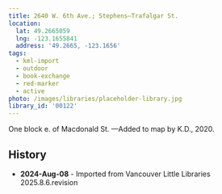 ```yaml
---
title: 2640 W. 6th Ave.; Stephens—Trafalgar St.
location:
  lat: 49.2665059
  lng: -123.1655841
  address: '49.2665, -123.1656'
tags:
  - kml-import
  - outdoor
  - book-exchange
  - red-marker
  - active
photo: /images/libraries/placeholder-library.jpg
library_id: '00122'
---
```

One block e. of Macdonald St.
—Added to map by K.D., 2020.

## History
- **2024-Aug-08** - Imported from Vancouver Little Libraries 2025.8.6.revision
